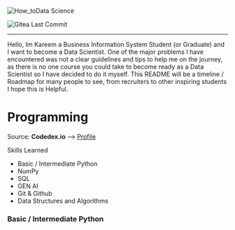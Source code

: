 ![How_toData Science](https://github.com/user-attachments/assets/909f8629-a418-4256-ba15-93a05ffdba86)

![Gitea Last Commit](https://img.shields.io/gitea/last-commit/kareemkotb/How%20to%20Data%20Science)

***
Hello, Im Kareem a Business Information System Student (or Graduate) and I want to become a Data Scientist. One of the major problems I have encountered was not a clear guidelines and tips to help me on the journey, as there is no one course you could take to become ready as a Data Scientist so I have decided to do it myself. This README will be a timeline / Roadmap for many people to see, from recruiters to other inspiring students
I hope this is Helpful.

# Programming
Source: **Codedex.io** --> [Profile](https://www.codedex.io/@Kreamy)

Skills Learned
  - Basic / Intermediate Python
  - NumPy
  - SQL
  - GEN AI
  - Git & Github
  - Data Structures and Algorithms

### Basic / Intermediate Python








